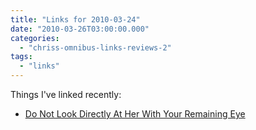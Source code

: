 ```yaml
---
title: "Links for 2010-03-24"
date: "2010-03-26T03:00:00.000"
categories: 
  - "chriss-omnibus-links-reviews-2"
tags: 
  - "links"
---
```


Things I've linked recently:

- [Do Not Look Directly At Her With Your Remaining Eye](http://feedproxy.google.com/~r/TheVenndingMachine/~3/9ojEWa9OgMY/do-not-look-directly-at-her-with-your.html)
